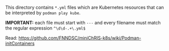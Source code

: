 This directory contains `*.yml` files which are Kubernetes resources
that can be interpreted by `podman play kube`.

**IMPORTANT:** each file must start with `---` and every filename
must match the regular expression `^\d\d-.+\.yml$`

Read: https://github.com/FNNDSC/miniChRIS-k8s/wiki/Podman-initContainers
